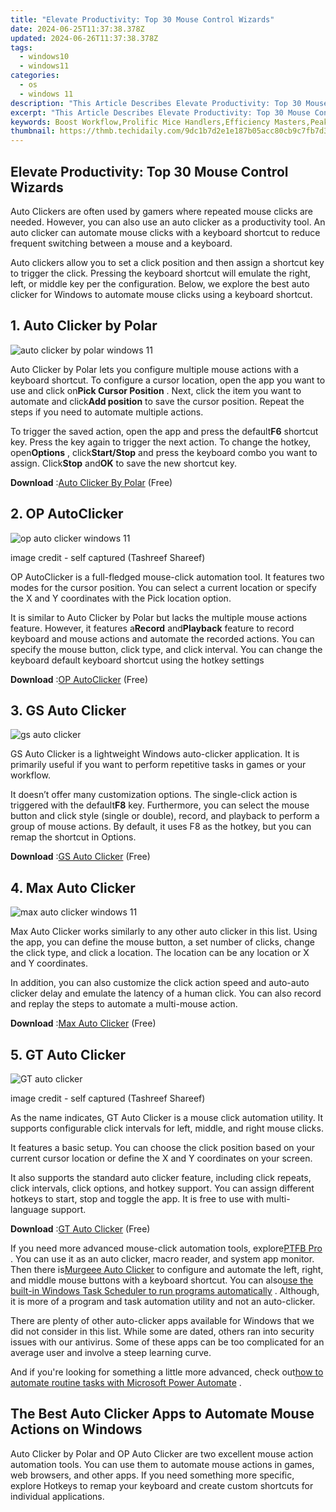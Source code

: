 ```yaml
---
title: "Elevate Productivity: Top 30 Mouse Control Wizards"
date: 2024-06-25T11:37:38.378Z
updated: 2024-06-26T11:37:38.378Z
tags:
  - windows10
  - windows11
categories:
  - os
  - windows 11
description: "This Article Describes Elevate Productivity: Top 30 Mouse Control Wizards"
excerpt: "This Article Describes Elevate Productivity: Top 30 Mouse Control Wizards"
keywords: Boost Workflow,Prolific Mice Handlers,Efficiency Masters,Peak Mouse Performance,Top Productivity Tools,Mastery in Mouse Control,Optimal Device Utilization
thumbnail: https://thmb.techidaily.com/9dc1b7d2e1e187b05acc80cb9c7fb7d37982a55474766bf6cca6ff87f0dad9cf.jpg
---
```


## Elevate Productivity: Top 30 Mouse Control Wizards

 Auto Clickers are often used by gamers where repeated mouse clicks are needed. However, you can also use an auto clicker as a productivity tool. An auto clicker can automate mouse clicks with a keyboard shortcut to reduce frequent switching between a mouse and a keyboard.

 Auto clickers allow you to set a click position and then assign a shortcut key to trigger the click. Pressing the keyboard shortcut will emulate the right, left, or middle key per the configuration. Below, we explore the best auto clicker for Windows to automate mouse clicks using a keyboard shortcut.

## 1\. Auto Clicker by Polar

![auto clicker by polar windows 11](https://static1.makeuseofimages.com/wordpress/wp-content/uploads/2023/03/auto-clicker-by-polar-windows-011.jpg)

 Auto Clicker by Polar lets you configure multiple mouse actions with a keyboard shortcut. To configure a cursor location, open the app you want to use and click on**Pick Cursor Position** . Next, click the item you want to automate and click**Add position** to save the cursor position. Repeat the steps if you need to automate multiple actions.

 To trigger the saved action, open the app and press the default**F6** shortcut key. Press the key again to trigger the next action. To change the hotkey, open**Options** , click**Start/Stop** and press the keyboard combo you want to assign. Click**Stop** and**OK** to save the new shortcut key.

**Download** :[Auto Clicker By Polar](https://polarbyte.net/) (Free)

## 2\. OP AutoClicker

![op auto clicker windows 11](https://static1.makeuseofimages.com/wordpress/wp-content/uploads/2023/03/op-auto-clicker-windows-11.jpg)

 image credit - self captured (Tashreef Shareef)

 OP AutoClicker is a full-fledged mouse-click automation tool. It features two modes for the cursor position. You can select a current location or specify the X and Y coordinates with the Pick location option.

 It is similar to Auto Clicker by Polar but lacks the multiple mouse actions feature. However, it features a**Record** and**Playback** feature to record keyboard and mouse actions and automate the recorded actions. You can specify the mouse button, click type, and click interval. You can change the keyboard default keyboard shortcut using the hotkey settings

**Download** :[OP AutoClicker](https://sourceforge.net/projects/orphamielautoclicker/) (Free)

## 3\. GS Auto Clicker

![gs auto clicker](https://static1.makeuseofimages.com/wordpress/wp-content/uploads/2023/03/gs-auto-clicker.jpg)

 GS Auto Clicker is a lightweight Windows auto-clicker application. It is primarily useful if you want to perform repetitive tasks in games or your workflow.

 It doesn’t offer many customization options. The single-click action is triggered with the default**F8** key. Furthermore, you can select the mouse button and click style (single or double), record, and playback to perform a group of mouse actions. By default, it uses F8 as the hotkey, but you can remap the shortcut in Options.

**Download** :[GS Auto Clicker](https://goldensoft.org/) (Free)

## 4\. Max Auto Clicker

![max auto clicker windows 11](https://static1.makeuseofimages.com/wordpress/wp-content/uploads/2023/03/max-auto-clicker-windows-11.jpg)

 Max Auto Clicker works similarly to any other auto clicker in this list. Using the app, you can define the mouse button, a set number of clicks, change the click type, and click a location. The location can be any location or X and Y coordinates.

 In addition, you can also customize the click action speed and auto-auto clicker delay and emulate the latency of a human click. You can also record and replay the steps to automate a multi-mouse action.

**Download** :[Max Auto Clicker](https://sourceforge.net/projects/maxautoclicker/files/latest/download) (Free)

## 5\. GT Auto Clicker

![GT auto clicker](https://static1.makeuseofimages.com/wordpress/wp-content/uploads/2023/03/gt-auto-clicker.jpg)

 image credit - self captured (Tashreef Shareef)

 As the name indicates, GT Auto Clicker is a mouse click automation utility. It supports configurable click intervals for left, middle, and right mouse clicks.

 It features a basic setup. You can choose the click position based on your current cursor location or define the X and Y coordinates on your screen.

 It also supports the standard auto clicker feature, including click repeats, click intervals, click options, and hotkey support. You can assign different hotkeys to start, stop and toggle the app. It is free to use with multi-language support.

**Download** :[GT Auto Clicker](https://apps.microsoft.com/store/detail/gt-auto-clicker-free-auto-click/9NDJQ0J8KSDZ?hl=en-us&gl=us) (Free)

 If you need more advanced mouse-click automation tools, explore[PTFB Pro](https://www.ptfbpro.com/download.shtml) . You can use it as an auto clicker, macro reader, and system app monitor. Then there is[Murgeee Auto Clicker](https://www.murgee.com/auto-clicker/) to configure and automate the left, right, and middle mouse buttons with a keyboard shortcut. You can also[use the built-in Windows Task Scheduler to run programs automatically](https://www.makeuseof.com/tag/how-to-automate-windows-programs-on-a-schedule/) . Although, it is more of a program and task automation utility and not an auto-clicker.

 There are plenty of other auto-clicker apps available for Windows that we did not consider in this list. While some are dated, others ran into security issues with our antivirus. Some of these apps can be too complicated for an average user and involve a steep learning curve.

 And if you're looking for something a little more advanced, check out[how to automate routine tasks with Microsoft Power Automate](https://www.makeuseof.com/how-to-automate-routine-tasks-using-microsoft-power-automate/) .

## The Best Auto Clicker Apps to Automate Mouse Actions on Windows

 Auto Clicker by Polar and OP Auto Clicker are two excellent mouse action automation tools. You can use them to automate mouse actions in games, web browsers, and other apps. If you need something more specific, explore Hotkeys to remap your keyboard and create custom shortcuts for individual applications.


<ins class="adsbygoogle"
     style="display:block"
     data-ad-format="autorelaxed"
     data-ad-client="ca-pub-7571918770474297"
     data-ad-slot="1223367746"></ins>



<ins class="adsbygoogle"
     style="display:block"
     data-ad-client="ca-pub-7571918770474297"
     data-ad-slot="8358498916"
     data-ad-format="auto"
     data-full-width-responsive="true"></ins>


